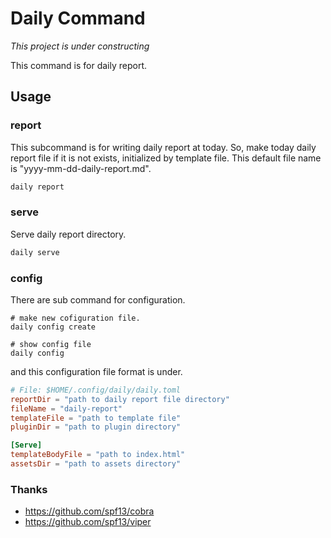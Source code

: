 # Daily Command

*This project is under constructing*

This command is for daily report.

## Usage

### report
This subcommand is for writing daily report at today.
So, make today daily report file if it is not exists, initialized by template file.
This default file name is "yyyy-mm-dd-daily-report.md".

```sh
daily report
```

### serve
Serve daily report directory.

```sh
daily serve
```

### config
There are sub command for configuration.

```
# make new cofiguration file.
daily config create

# show config file
daily config
```

and this configuration file format is under.

```toml
# File: $HOME/.config/daily/daily.toml
reportDir = "path to daily report file directory"
fileName = "daily-report"
templateFile = "path to template file"
pluginDir = "path to plugin directory"

[Serve]
templateBodyFile = "path to index.html"
assetsDir = "path to assets directory"
```

### Thanks

- https://github.com/spf13/cobra
- https://github.com/spf13/viper